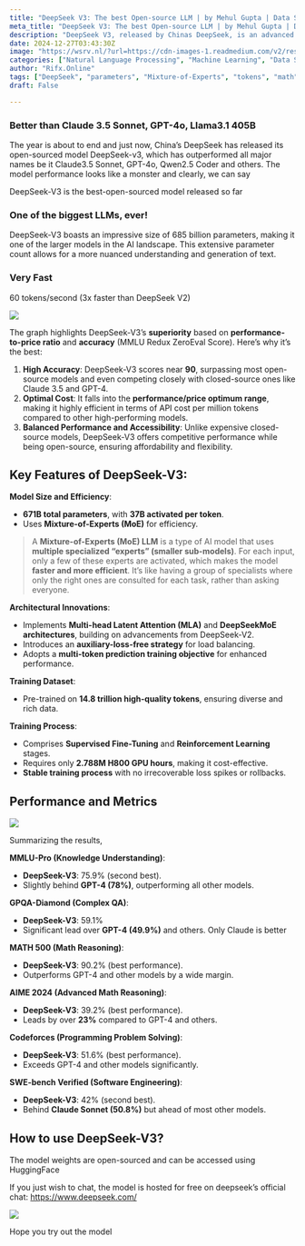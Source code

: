 ```yaml
---
title: "DeepSeek V3: The best Open-source LLM | by Mehul Gupta | Data Science in your pocket | Dec, 2024 | Medium"
meta_title: "DeepSeek V3: The best Open-source LLM | by Mehul Gupta | Data Science in your pocket | Dec, 2024 | Medium"
description: "DeepSeek V3, released by Chinas DeepSeek, is an advanced open-source large language model (LLM) with 685 billion parameters, outperforming notable competitors like Claude 3.5 and GPT-4o. It achieves high accuracy near 90% and operates at 60 tokens per second, demonstrating efficiency and cost-effectiveness. Key features include Mixture-of-Experts architecture, multi-head latent attention, and extensive training on 14.8 trillion tokens. DeepSeek V3 excels in various performance metrics, including math reasoning and complex question answering, making it one of the best open-source models available."
date: 2024-12-27T03:43:30Z
image: "https://wsrv.nl/?url=https://cdn-images-1.readmedium.com/v2/resize:fit:800/0*QYVWKYv9qo54BvFi"
categories: ["Natural Language Processing", "Machine Learning", "Data Science"]
author: "Rifx.Online"
tags: ["DeepSeek", "parameters", "Mixture-of-Experts", "tokens", "math"]
draft: False

---
```






### Better than Claude 3\.5 Sonnet, GPT\-4o, Llama3\.1 405B



The year is about to end and just now, China’s DeepSeek has released its open\-sourced model DeepSeek\-v3, which has outperformed all major names be it Claude3\.5 Sonnet, GPT\-4o, Qwen2\.5 Coder and others. The model performance looks like a monster and clearly, we can say







DeepSeek\-V3 is the best\-open\-sourced model released so far


### One of the biggest LLMs, ever!

DeepSeek\-V3 boasts an impressive size of 685 billion parameters, making it one of the larger models in the AI landscape. This extensive parameter count allows for a more nuanced understanding and generation of text.








### Very Fast

60 tokens/second (3x faster than DeepSeek V2\)

![](https://wsrv.nl/?url=https://cdn-images-1.readmedium.com/v2/resize:fit:800/0*04soDWEsFKvpFi_P.jpeg)

The graph highlights DeepSeek\-V3’s **superiority** based on **performance\-to\-price ratio** and **accuracy** (MMLU Redux ZeroEval Score). Here’s why it’s the best:

1. **High Accuracy**: DeepSeek\-V3 scores near **90**, surpassing most open\-source models and even competing closely with closed\-source ones like Claude 3\.5 and GPT\-4\.
2. **Optimal Cost**: It falls into the **performance/price optimum range**, making it highly efficient in terms of API cost per million tokens compared to other high\-performing models.
3. **Balanced Performance and Accessibility**: Unlike expensive closed\-source models, DeepSeek\-V3 offers competitive performance while being open\-source, ensuring affordability and flexibility.


## Key Features of DeepSeek\-V3:

**Model Size and Efficiency**:

* **671B total parameters**, with **37B activated per token**.
* Uses **Mixture\-of\-Experts (MoE)** for efficiency.


> A **Mixture\-of\-Experts (MoE) LLM** is a type of AI model that uses **multiple specialized “experts” (smaller sub\-models)**. For each input, only a few of these experts are activated, which makes the model **faster and more efficient**. It’s like having a group of specialists where only the right ones are consulted for each task, rather than asking everyone.

**Architectural Innovations**:

* Implements **Multi\-head Latent Attention (MLA)** and **DeepSeekMoE architectures**, building on advancements from DeepSeek\-V2\.
* Introduces an **auxiliary\-loss\-free strategy** for load balancing.
* Adopts a **multi\-token prediction training objective** for enhanced performance.

**Training Dataset**:

* Pre\-trained on **14\.8 trillion high\-quality tokens**, ensuring diverse and rich data.

**Training Process**:

* Comprises **Supervised Fine\-Tuning** and **Reinforcement Learning** stages.
* Requires only **2\.788M H800 GPU hours**, making it cost\-effective.
* **Stable training process** with no irrecoverable loss spikes or rollbacks.


## Performance and Metrics

![](https://wsrv.nl/?url=https://cdn-images-1.readmedium.com/v2/resize:fit:800/0*7UwH-gLiNTznTN37.png)

Summarizing the results,

**MMLU\-Pro (Knowledge Understanding)**:

* **DeepSeek\-V3**: 75\.9% (second best).
* Slightly behind **GPT\-4 (78%)**, outperforming all other models.

**GPQA\-Diamond (Complex QA)**:

* **DeepSeek\-V3**: 59\.1%
* Significant lead over **GPT\-4 (49\.9%)** and others. Only Claude is better

**MATH 500 (Math Reasoning)**:

* **DeepSeek\-V3**: 90\.2% (best performance).
* Outperforms GPT\-4 and other models by a wide margin.

**AIME 2024 (Advanced Math Reasoning)**:

* **DeepSeek\-V3**: 39\.2% (best performance).
* Leads by over **23%** compared to GPT\-4 and others.

**Codeforces (Programming Problem Solving)**:

* **DeepSeek\-V3**: 51\.6% (best performance).
* Exceeds GPT\-4 and other models significantly.

**SWE\-bench Verified (Software Engineering)**:

* **DeepSeek\-V3**: 42% (second best).
* Behind **Claude Sonnet (50\.8%)** but ahead of most other models.


## How to use DeepSeek\-V3?

The model weights are open\-sourced and can be accessed using HuggingFace

If you just wish to chat, the model is hosted for free on deepseek’s official chat: <https://www.deepseek.com/>

![](https://wsrv.nl/?url=https://cdn-images-1.readmedium.com/v2/resize:fit:800/1*jRKyQIV8oIuAjE65bvVVdw.png)

Hope you try out the model


